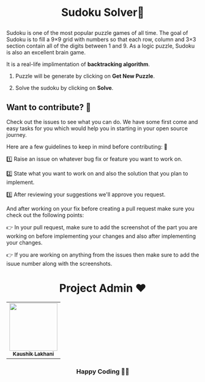 <h1><p align=center>Sudoku Solver🧩</h1>

Sudoku is one of the most popular puzzle games of all time. The goal of Sudoku is to fill a 9×9 grid with numbers so that each row, column and 3×3 section contain all of the digits between 1 and 9. As a logic puzzle, Sudoku is also an excellent brain game.

It is a real-life implimentation of **backtracking algorithm**.

1. Puzzle will be generate by clicking on **Get New Puzzle**.

2. Solve the sudoku by clicking on **Solve**.

## Want to contribute? &#129309;

Check out the issues to see what you can do. We have some first come and easy tasks for you which would help you in starting in your open source journey.

Here are a few guidelines to keep in mind before contributing: &#129534;

&#49;&#65039;&#8419; Raise an issue on whatever bug fix or feature you want to work on.

&#50;&#65039;&#8419; State what you want to work on and also the solution that you plan to implement.

&#51;&#65039;&#8419; After reviewing your suggestions we'll approve you request.

And after working on your fix before creating a pull request make sure you check out the following points:

&#128073; In your pull request, make sure to add the screenshot of the part you are working on before implementing your changes and also after implementing your changes.

&#128073; If you are working on anything from the issues then make sure to add the isuue number along with the screenshots.

<h1 align=center> Project Admin ❤️ </h1>
<p align="center">
<table align="center">
<tbody><tr>
<td align="center"><a href="https://github.com/kaal-coder"><img alt="" src="https://avatars.githubusercontent.com/u/85815858?v=4" width="125px;"><br><sub><b> Kaushik Lakhani </b></sub></a><br></td> </a></td>
</tbody></table>
     
<h3 align="center"> Happy Coding 👨‍💻 </h3>


</body>
</html>
